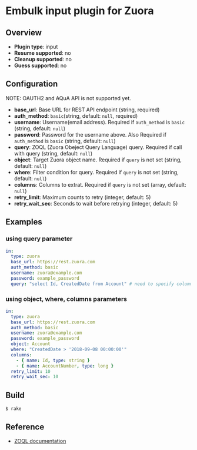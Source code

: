 # Embulk input plugin for Zuora



## Overview

* **Plugin type**: input
* **Resume supported**: no
* **Cleanup supported**: no
* **Guess supported**: no

## Configuration

NOTE: OAUTH2 and AQuA API is not supported yet.

- **base_url**: Base URL for REST API endpoint (string, required)
- **auth_method**: `basic`(string, default: `null`, required)
- **username**: Username(email address). Required if `auth_method` is `basic` (string, default: `null`)
- **password**: Password for the username above. Also Required if `auth_method` is `basic` (string, default: `null`)
- **query**: ZOQL (Zuora Obeject Query Language) query. Required if call with query (string, default: `null`)
- **object**: Target Zuora object name. Required if `query` is not set (string, default: `null`)
- **where**: Filter condition for query. Required if `query` is not set (string, default: `null`)
- **columns**: Columns to extrat. Required if `query` is not set (array, default: `null`)
- **retry_limit**: Maximum counts to retry (integer, default: 5)
- **retry_wait_sec**: Seconds to wait before retrying (integer, default: 5)

## Examples

### using query parameter
```yaml
in:
  type: zuora
  base_url: https://rest.zuora.com
  auth_method: basic
  username: zuora@example.com
  password: example_password
  query: "select Id, CreatedDate from Account" # need to specify column name (* is not allowed in ZOQL)
```

### using object, where, columns parameters
```yaml
in:
  type: zuora
  base_url: https://rest.zuora.com
  auth_method: basic
  username: zuora@example.com
  password: example_password
  object: Account
  where: "CreatedDate > '2018-09-08 00:00:00'"
  columns:
    - { name: Id, type: string }
    - { name: AccountNumber, type: long }
  retry_limit: 10
  retry_wait_sec: 10
```


## Build

```
$ rake
```

## Reference
- [ZOQL documentation](https://knowledgecenter.zuora.com/DC_Developers/K_Zuora_Object_Query_Language)
